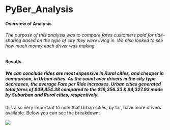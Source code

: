 # PyBer_Analysis


#### Overview of Analysis

###### The purpose of this analysis was to compare fares customers paid for ride-sharing based on the type of city they were living in. We also looked to see how much money each driver was making


#### Results

##### We can conclude rides are most expensive in Rural cities, and cheaper in comparison, in Urban cities. As the count over drivers in the city type decreases, the average Fare per Ride increases. Urban cities generated total fares of $39,854.38 compared to the $19,356.33 & $4,327.93 made by Suburban and Rural cities, respectively.
It is also very important to note that Urban cities, by far, have more drivers available. Below you can see the breakdown:

![](../main/analysis/pyber_summary_chart.png)


